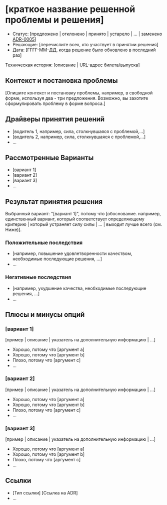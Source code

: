 # [краткое название решенной проблемы и решения]

* Статус: [предложено | отклонено | принято | устарело | ... | заменено [ADR-0005](0005-example.md)] <!-- необязательно -->
* Решающие: [перечислите всех, кто участвует в принятии решения] <!-- необязательно -->
* Дата: [ГГГГ-ММ-ДД, когда решение было обновлено в последний раз] <!-- необязательно -->

Техническая история: [описание | URL-адрес билета/выпуска] <!-- необязательно -->

## Контекст и постановка проблемы

[Опишите контекст и постановку проблемы, например, в свободной форме, используя два - три предложения. Возможно, вы захотите сформулировать проблему в форме вопроса.]

## Драйверы принятия решений <!-- необязательно -->

* [водитель 1, например, сила, столкнувшаяся с проблемой,...]
* [водитель 2, например, сила, столкнувшаяся с проблемой,...]
* ... <!-- количество водителей может варьироваться -->

## Рассмотренные Варианты

* [вариант 1]
* [вариант 2]
* [вариант 3]
* ... <!-- количество вариантов может варьироваться -->

## Результат принятия решения

Выбранный вариант: "[вариант 1]", потому что [обоснование. например, единственный вариант, который соответствует определяющему критерию | который устраняет силу силы | … | выходит лучше всего (см. Ниже)].

### Положительные последствия <!-- необязательно -->

* [например, повышение удовлетворенности качеством, необходимые последующие решения, ...]
* …

### Негативные последствия <!-- необязательно -->

* [например, ухудшение качества, необходимые последующие решения, ...]
* …

## Плюсы и минусы опций <!-- необязательно -->

### [вариант 1]

[пример | описание | указатель на дополнительную информацию | ...] <!-- необязательно -->

* Хорошо, потому что [аргумент а]
* Хорошо, потому что [аргумент b]
* Плохо, потому что [аргумент c]
* ... <!-- количество плюсов и минусов может варьироваться -->

### [вариант 2]

[пример | описание | указатель на дополнительную информацию | ...] <!-- необязательно -->

* Хорошо, потому что [аргумент а]
* Хорошо, потому что [аргумент b]
* Плохо, потому что [аргумент c]
* ... <!-- количество плюсов и минусов может варьироваться -->

### [вариант 3]

[пример | описание | указатель на дополнительную информацию | ...] <!-- необязательно -->

* Хорошо, потому что [аргумент а]
* Хорошо, потому что [аргумент b]
* Плохо, потому что [аргумент c]
* ... <!-- количество плюсов и минусов может варьироваться -->

## Ссылки <!-- необязательно -->

* [Тип ссылки] [Ссылка на ADR] <!-- пример: Доработано [ADR-0005](0005-example.md) -->
* ... <!-- количество ссылок может варьироваться -->
